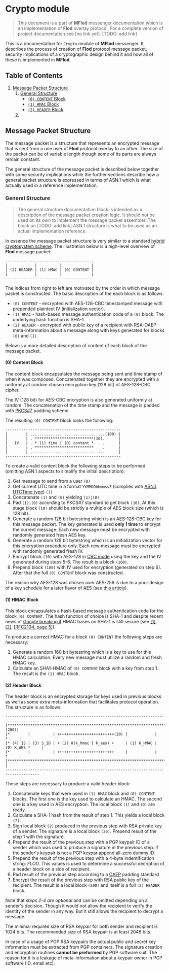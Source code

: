 Crypto module
=============

> This document is a part of **MFlod** messenger documentation which is an
> implementation of **Flod** overlay protocol. For a complete version of
> project documentation see [no link yet]. [TODO: add link]

This is a documentation for `Crypto` module of **MFlod** messenger. It describes
the process of creation of **Flod** protocol message packet, security
implications of a cryptographic design behind it and how all of these is
implemented in **MFlod**.

Table of Contents
-----------------

 1. [Message Packet Structure](#message-packet-structure)
    1. [General Structure](#general-structure)
       * [`(0) CONTENT` Block](#0-content-block)
       * [`(1) HMAC` Block](#1-hmac-block)
       * [`(2) HEADER` Block](#2-header-block)
    2. 

Message Packet Structure
-----------------------------------------

The message packet is a structure that represents an encrypted message that is
sent from a one user of **Flod** protocol overlay to an other. The size of the
packet can be of variable length though some of its parts are always remain
constant.

The general structure of the message packet is described below together with
some security implications while the further sections describe how a general
packet structure is expressed in terms of ASN.1 which is what actually used in
a reference implementation.

### General Structure

> The general structure documentation block is intended as a description of
> the message packet creation logic. It should not be used on its own to
> implement the message packet assembler. The block on [TODO: add link] ASN.1
> structure is what to be used as an actual implementation reference.

In essence the message packet structure is very similar to a standard [hybrid
cryptosystem scheme](https://en.wikipedia.org/wiki/Hybrid_cryptosystem). The
illustration below is a high-level overview of **Flod** message packet:

```
---------------------------------------
|            |          |             |
| (2) HEADER | (1) HMAC | (0) CONTENT |
|            |          |             |
---------------------------------------
```

The indices from right to left are motivated by the order in which message packet
is constructed. The basic description of the each block is as follows:

 - `(0) CONTENT` - encrypted with AES-128-CBC timestamped message with
     prepended plaintext IV (initialization vector).
 - `(1) HMAC` - hash-based message authentication code of a
     `(0)` block. The underlying hash function is SHA-1.
 - `(2) HEADER` - encrypted with public key of a recipient with RSA-OAEP
     meta-information about a message along with keys generated for blocks
     `(0)` and `(1)`.

Below is a more detailed description of content of each block of the message
packet.

#### (0) Content Block

The content block encapsulates the message being sent and time stamp of when it
was composed. Concatenated together they are encrypted with a uniformly at
random chosen encryption key (128 bit) of AES-128-CBC cipher.

The IV (128 bit) for AES-CBC encryption is also generated uniformly at random.
The concatenation of the time stamp and the message is padded with
[PKCS#7](https://en.wikipedia.org/wiki/Padding_(cryptography)) padding scheme.

The resulting `(0) CONTENT` block looks the following:

```
---------------------------------------------------
|        | .................................(100) |
|        | . **************************(10).      |
|   IV   | . * (1) time | (0) content *    .      |
|        | . **************************    .      |
|        | .................................      |
---------------------------------------------------
```

To create a valid content block the following steps to be performed (omitting
ASN.1 aspects to simplify the initial description):

 1. Get message to send from a user `(0)`
 2. Get current UTC time in a format `YYMMDDhhmmssZ` (complies with [ASN.1
    UTCTime type](https://www.obj-sys.com/asn1tutorial/node15.html)) `(1)`
 3. Concatenate `(1)` and `(0)` yielding `(1)|(0)`
 4. Pad `(1)|(0)` according to PKCS#7 standard to get block `(10)`. At this
    stage block `(10)` should be strictly a multiple of AES block size (which
    is 128 bit).
 5. Generate a random 128 bit bytestring which is an AES-128-CBC key for this
    message packet. The key generated is used **only 1 time** to encrypt the
    current message. Each new message must be encrypted with randomly generated
    fresh AES key.
 6. Generate a random 128 bit bytestring which is an initialization vector for
    this encryption procedure only. Each new message must be encrypted with
    randomly generated fresh IV.
 7. Encrypt block `(10)` with AES-128 in [CBC
    mode](https://en.wikipedia.org/wiki/Block_cipher_mode_of_operation) using
    the key and the IV generated during steps 5-6. The result is a block
    `(100)`.
 8. Prepend block `(100)` with IV used for encryption (generated on step 6).
    After that the full `(0) CONTENT` block was constructed.

The reason why AES-128 was chosen over AES-256 is due to a poor design of a key
schedule for a later flavor of AES (see [this
article](https://www.schneier.com/blog/archives/2009/07/another_new_aes.html)).

#### (1) HMAC Block

This block encapsulates a hash-based message authentication code for the block
`(0) CONTENT`. The hash function of choice is SHA-1 and despite recent news of
[Google breaking
it](https://security.googleblog.com/2017/02/announcing-first-sha1-collision.html)
HMAC bases on SHA-1 is still secure (see
[[1]](http://www.schneier.com/blog/archives/2005/02/sha1_broken.html),
[[2]](http://cseweb.ucsd.edu/~mihir/papers/hmac-new.html),
[[RFC2104, page 5]](https://www.ietf.org/rfc/rfc2104.txt)).

To produce a correct HMAC for a block `(0) CONTENT` the following steps are
necessary:

 1. Generate a random 160 bit bytestring which is a key to use for this HMAC
    calculation. Every new message must utilize a random and fresh HMAC key.
 2. Calculate an SHA1-HMAC of `(0) CONTENT` block with a key from step 1. The
    result is the `(1) HMAC` block.

#### (2) Header Block

The header block is an encrypted storage for keys used in previous blocks as
well as some extra meta-information that facilitates protocol operation. The
structure is as follows:

```
-------------------------------------------------------------------------------------
|******************************************************************************(200)|
|*        |          | +++++++++++++++++++++++++(20) |            |           *     |
|* (4) IS | (3) S_ID | + (2) H(k_hmac | k_aes) +     | (1) K_HMAC | (0) K_AES *     |
|*        |          | +++++++++++++++++++++++++     |            |           *     |
|******************************************************************************     |
-------------------------------------------------------------------------------------
```

These steps are necessary to produce a valid header block:

 1. Concatenate keys that were used in `(1) HMAC` block and `(0) CONTENT`
    blocks. The first one is the key used to calculate an HMAC. The second one
    is a key used in AES encryption. The local block `(1)` and `(0)` are ready.
 2. Calculate a SHA-1 hash from the result of step 1. This yields a local block
    `(2)`.
 3. Sign local block `(2)` produced in the previous step with RSA private key
    of a sender. The signature is a local block `(20)`. Prepend result of the
    step 1 with the signature.
 4. Prepend the result of the previous step with a PGP keypair ID of a sender
    which was used to produce a signature in the previous step. If the sender's
    keypair is not a PGP keypar append all-zero dummy ID.
 5. Prepend the result of the previous step with a 4-byte indentification
    string: *FLOD*. This values is used to determine a successful decription of
    a header block on a side of recipient.
 6. Pad result of the previous step according to a
    [OAEP](https://en.wikipedia.org/wiki/Optimal_asymmetric_encryption_padding)
    padding standard
 7. Encrypt the result of the previous step with RSA public key of the recipient.
    The result is a local block `(200)` and itself is a full `(2) HEADER`
    block.

Note that *steps 2-4 are optional* and can be omitted depending on a sender's
decision. Though it would not allow the recipient to verify the identity of the
sender in any way. But it still allows the recipient to decrypt a message.

The minimal required size of RSA keypair for both sender and recipient is
1024 bits. The recommended size of RSA keypair is at least 2048 bits.

In case of a usage of PGP RSA keypairs the actual public and secret key
information must be extracted from PGP containers. The signature creation and
encryption routines **cannot be preformed** by PGP software suit. The reason
for it is a leakage of meta-information about a keypair owner in PGP software
(ID, email etc).
